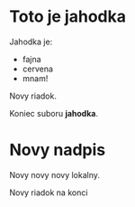 # Toto je jahodka

Jahodka je:

* fajna
* cervena
* mnam!

Novy riadok.

Koniec suboru **jahodka**.

# Novy nadpis

Novy novy novy lokalny.

Novy riadok na konci

